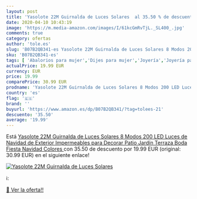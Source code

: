```yaml
---
layout: post
title: 'Yasolote 22M Guirnalda de Luces Solares  al 35.50 % de descuento'
date: 2020-04-10 10:43:19
image: 'https://m.media-amazon.com/images/I/61kcGmRvTjL._SL400_.jpg'
comments: true
category: ofertas
author: 'tole.es'
slug: 'B07B2QB341-es Yasolote 22M Guirnalda de Luces Solares 8 Modos 200 LED...'
sku: 'B07B2QB341-es'
tags: [ 'Abalorios para mujer','Dijes para mujer','Joyería','Joyería para mujer','navidad', ]
actualPrice: 19.99 EUR
currency: EUR
price: 19.99
comparePrice: 30.99 EUR
prodname: 'Yasolote 22M Guirnalda de Luces Solares 8 Modos 200 LED Luces de Navidad de Exterior Impermeables para Decorar Patio  Jardín  Terraza  Boda  Fiesta  Navidad Colores '
country: 'es'
flag: '🇪🇸'
brand: ''
buyurl: 'https://www.amazon.es/dp/B07B2QB341/?tag=tolees-21'
descuento: '35.50'
average: '19.99'
---
```


Está [Yasolote 22M Guirnalda de Luces Solares 8 Modos 200 LED Luces de Navidad de Exterior Impermeables para Decorar Patio  Jardín  Terraza  Boda  Fiesta  Navidad Colores ](https://www.amazon.es/dp/B07B2QB341/?tag=tolees-21) con 35.50 de descuento por 19.99 EUR (original: 30.99 EUR) en el siguiente enlace!

[![Yasolote 22M Guirnalda de Luces Solares ](https://m.media-amazon.com/images/I/61kcGmRvTjL._SL400_.jpg)](https://www.amazon.es/dp/B07B2QB341/?tag=tolees-21)

ℹ️:


[🛒 Ver la oferta!!](https://www.amazon.es/dp/B07B2QB341/?tag=tolees-21)
